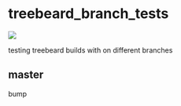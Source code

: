 # treebeard_branch_tests

![](https://api.treebeard.io/b44c784b10/treebeard_branch_tests/master/buildbadge)

testing treebeard builds with on different branches

## master

bump
